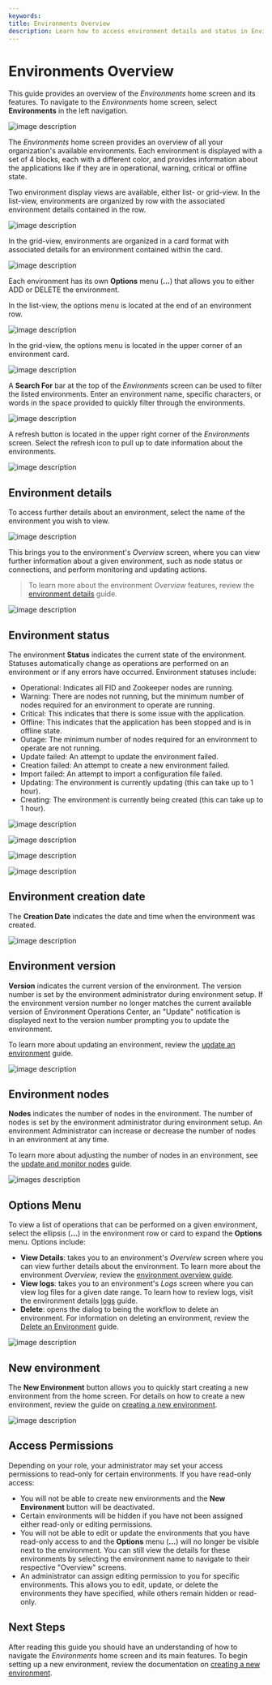 ```yaml
---
keywords:
title: Environments Overview
description: Learn how to access environment details and status in Environment Operations Center, and understand the topics accessible in the options menu.
---
```

# Environments Overview

This guide provides an overview of the *Environments* home screen and its features. To navigate to the *Environments* home screen, select **Environments** in the left navigation.

![image description](images/select-envs.png)

The *Environments* home screen provides an overview of all your organization's available environments. Each environment is displayed with a set of 4 blocks, each with a different color, and provides information about the applications like if they are in operational, warning, critical or offline state.

Two environment display views are available, either list- or grid-view. In the list-view, environments are organized by row with the associated environment details contained in the row.

![image description](images/envs-list-view.png)

In the grid-view, environments are organized in a card format with associated details for an environment contained within the card.

![image description](images/envs-grid-view.png)

Each environment has its own **Options** menu (**...**) that allows you to either ADD or DELETE the environment.

In the list-view, the options menu is located at the end of an environment row.

![image description](images/options-list.png)

In the grid-view, the options menu is located in the upper corner of an environment card.

![image description](images/options-grid.png)

A **Search For** bar at the top of the *Environments* screen can be used to filter the listed environments. Enter an environment name, specific characters, or words in the space provided to quickly filter through the environments.

![image description](images/search-to-filter.png)

A refresh button is located in the upper right corner of the *Environments* screen. Select the refresh icon to pull up to date information about the environments.

![image description](images/refresh-envs.png)

## Environment details

To access further details about an environment, select the name of the environment you wish to view.

![image description](images/env-details.png)

This brings you to the environment's *Overview* screen, where you can view further information about a given environment, such as node status or connections, and perform monitoring and updating actions.

> To learn more about the environment *Overview* features, review the [environment details](environments/environment-details#environment-details) guide.

![image description](images/detailed-view.png)

## Environment status

The environment **Status** indicates the current state of the environment. Statuses automatically change as operations are performed on an environment or if any errors have occurred. Environment statuses include:

- Operational: Indicates all FID and Zookeeper nodes are running.
- Warning: There are nodes not running, but the minimum number of nodes required for an environment to operate are running.
- Critical: This indicates that there is some issue with the application.
- Offline: This indicates that the application has been stopped and is in offline state.
- Outage: The minimum number of nodes required for an environment to operate are not running.
- Update failed: An attempt to update the environment failed.
- Creation failed: An attempt to create a new environment failed.
- Import failed: An attempt to import a configuration file failed.
- Updating: The environment is currently updating (this can take up to 1 hour).
- Creating: The environment is currently being created (this can take up to 1 hour).

![image description](images/env-status.png)

![image description](images/env-warning.png)

![image description](images/env-critical.png)

![image description](images/env-offline.png)

## Environment creation date

The **Creation Date** indicates the date and time when the environment was created.

![image description](images/creation-date.png)

## Environment version

**Version** indicates the current version of the environment. The version number is set by the environment administrator during environment setup. If the environment version number no longer matches the current available version of Environment Operations Center, an "Update" notification is displayed next to the version number prompting you to update the environment.

To learn more about updating an environment, review the [update an environment](update-an-environment.md) guide.

![image description](images/version.png)

## Environment nodes

**Nodes** indicates the number of nodes in the environment. The number of nodes is set by the environment administrator during environment setup. An environment Administrator can increase or decrease the number of nodes in an environment at any time.

To learn more about adjusting the number of nodes in an environment, see the [update and monitor nodes](../environment-details/node-details.md) guide.

![images description](images/nodes.png)

## Options Menu

To view a list of operations that can be performed on a given environment, select the ellipsis (**...**) in the environment row or card to expand the **Options** menu. Options include:

- **View Details**: takes you to an environment's *Overview* screen where you can view further details about the environment. To learn more about the environment *Overview*, review the [environment overview guide](../environment-details/environment-details-ui.md).
- **View logs**: takes you to an environment's *Logs* screen where you can view log files for a given date range. To learn how to review logs, visit the environment details [logs](../environment-details/environment-logs.md) guide.
- **Delete**: opens the dialog to being the workflow to delete an environment. For information on deleting an environment, review the [Delete an Environment](delete-an-environment.md) guide.

![image description](images/options-menu.png)

## New environment

The **New Environment** button allows you to quickly start creating a new environment from the home screen. For details on how to create a new environment, review the guide on [creating a new environment](create-an-environment.md).

![image description](images/new-env.png)

## Access Permissions

Depending on your role, your administrator may set your access permissions to read-only for certain environments. If you have read-only access:

- You will not be able to create new environments and the **New Environment** button will be deactivated.
- Certain environments will be hidden if you have not been assigned either read-only or editing permissions.
- You will not be able to edit or update the environments that you have read-only access to and the **Options** menu (**...**) will no longer be visible next to the environment. You can still view the details for these environments by selecting the environment name to navigate to their respective "Overview" screens.
- An administrator can assign editing permission to you for specific environments. This allows you to edit, update, or delete the environments they have specified, while others remain hidden or read-only.

## Next Steps

After reading this guide you should have an understanding of how to navigate the *Environments* home screen and its main features. To begin setting up a new environment, review the documentation on [creating a new environment](create-an-environment.md).
